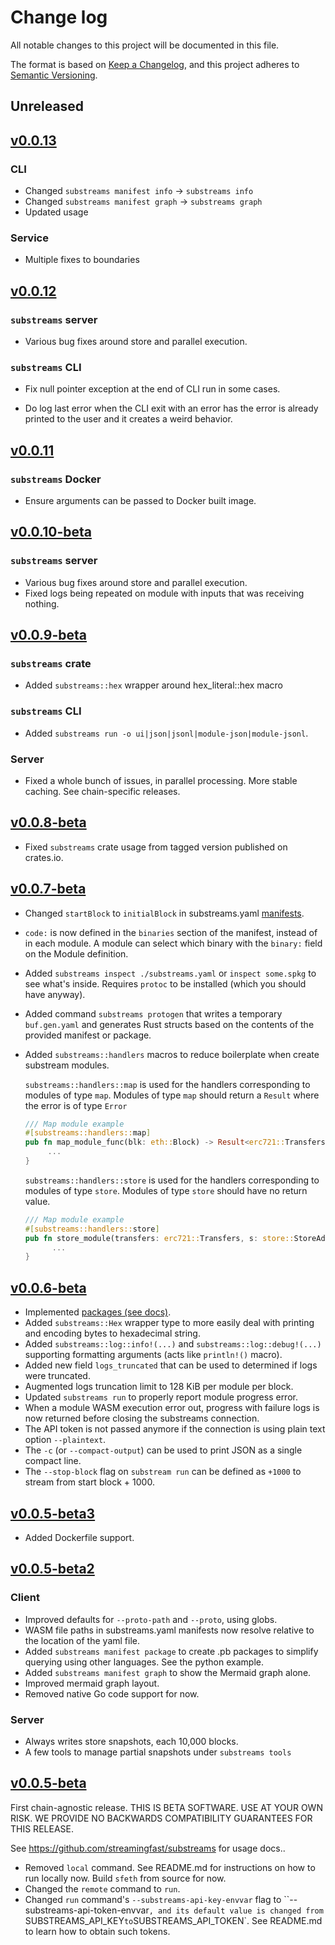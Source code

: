 # Change log

All notable changes to this project will be documented in this file.

The format is based on [Keep a Changelog](https://keepachangelog.com/en/1.0.0/), and this project adheres to [Semantic Versioning](https://semver.org/spec/v2.0.0.html).

## Unreleased

## [v0.0.13](https://github.com/streamingfast/substreams/releases/tag/v0.0.13)

### CLI

* Changed `substreams manifest info` -> `substreams info`
* Changed `substreams manifest graph` -> `substreams graph`
* Updated usage

### Service

* Multiple fixes to boundaries


## [v0.0.12](https://github.com/streamingfast/substreams/releases/tag/v0.0.12)

### `substreams` server

* Various bug fixes around store and parallel execution.

### `substreams` CLI

* Fix null pointer exception at the end of CLI run in some cases.

* Do log last error when the CLI exit with an error has the error is already printed to the user and it creates a weird behavior.

## [v0.0.11](https://github.com/streamingfast/substreams/releases/tag/v0.0.11)

### `substreams` Docker

* Ensure arguments can be passed to Docker built image.

## [v0.0.10-beta](https://github.com/streamingfast/substreams/releases/tag/v0.0.10-beta)

### `substreams` server

* Various bug fixes around store and parallel execution.
* Fixed logs being repeated on module with inputs that was receiving nothing.

## [v0.0.9-beta](https://github.com/streamingfast/substreams/releases/tag/v0.0.9-beta)

### `substreams` crate

* Added `substreams::hex` wrapper around hex\_literal::hex macro

### `substreams` CLI

* Added `substreams run -o ui|json|jsonl|module-json|module-jsonl`.

### Server

* Fixed a whole bunch of issues, in parallel processing. More stable caching. See chain-specific releases.

## [v0.0.8-beta](https://github.com/streamingfast/substreams/releases/tag/v0.0.8-beta)

* Fixed `substreams` crate usage from tagged version published on crates.io.

## [v0.0.7-beta](https://github.com/streamingfast/substreams/releases/tag/v0.0.7-beta)

* Changed `startBlock` to `initialBlock` in substreams.yaml [manifests](docs/reference-and-specs/manifests.md#modules-.initialblock).
* `code:` is now defined in the `binaries` section of the manifest, instead of in each module. A module can select which binary with the `binary:` field on the Module definition.
* Added `substreams inspect ./substreams.yaml` or `inspect some.spkg` to see what's inside. Requires `protoc` to be installed (which you should have anyway).
* Added command `substreams protogen` that writes a temporary `buf.gen.yaml` and generates Rust structs based on the contents of the provided manifest or package.
*   Added `substreams::handlers` macros to reduce boilerplate when create substream modules.

    `substreams::handlers::map` is used for the handlers corresponding to modules of type `map`. Modules of type `map` should return a `Result` where the error is of type `Error`

    ```rust
    /// Map module example
    #[substreams::handlers::map]
    pub fn map_module_func(blk: eth::Block) -> Result<erc721::Transfers, Error> {
         ...
    }
    ```

    `substreams::handlers::store` is used for the handlers corresponding to modules of type `store`. Modules of type `store` should have no return value.

    ```rust
    /// Map module example
    #[substreams::handlers::store]
    pub fn store_module(transfers: erc721::Transfers, s: store::StoreAddInt64, pairs: store::StoreGet, tokens: store::StoreGet) {
          ...
    }
    ```

## [v0.0.6-beta](https://github.com/streamingfast/substreams/releases/tag/v0.0.6-beta)

* Implemented [packages (see docs)](docs/reference-and-specs/packages.md).
* Added `substreams::Hex` wrapper type to more easily deal with printing and encoding bytes to hexadecimal string.
* Added `substreams::log::info!(...)` and `substreams::log::debug!(...)` supporting formatting arguments (acts like `println!()` macro).
* Added new field `logs_truncated` that can be used to determined if logs were truncated.
* Augmented logs truncation limit to 128 KiB per module per block.
* Updated `substreams run` to properly report module progress error.
* When a module WASM execution error out, progress with failure logs is now returned before closing the substreams connection.
* The API token is not passed anymore if the connection is using plain text option `--plaintext`.
* The `-c` (or `--compact-output`) can be used to print JSON as a single compact line.
* The `--stop-block` flag on `substream run` can be defined as `+1000` to stream from start block + 1000.

## [v0.0.5-beta3](https://github.com/streamingfast/substreams/releases/tag/v0.0.5-beta3)

* Added Dockerfile support.

## [v0.0.5-beta2](https://github.com/streamingfast/substreams/releases/tag/v0.0.5-beta2)

### Client

* Improved defaults for `--proto-path` and `--proto`, using globs.
* WASM file paths in substreams.yaml manifests now resolve relative to the location of the yaml file.
* Added `substreams manifest package` to create .pb packages to simplify querying using other languages. See the python example.
* Added `substreams manifest graph` to show the Mermaid graph alone.
* Improved mermaid graph layout.
* Removed native Go code support for now.

### Server

* Always writes store snapshots, each 10,000 blocks.
* A few tools to manage partial snapshots under `substreams tools`

## [v0.0.5-beta](https://github.com/streamingfast/substreams/releases/tag/v0.0.5-beta)

First chain-agnostic release. THIS IS BETA SOFTWARE. USE AT YOUR OWN RISK. WE PROVIDE NO BACKWARDS COMPATIBILITY GUARANTEES FOR THIS RELEASE.

See https://github.com/streamingfast/substreams for usage docs..

* Removed `local` command. See README.md for instructions on how to run locally now. Build `sfeth` from source for now.
* Changed the `remote` command to `run`.
* Changed `run` command's `--substreams-api-key-envvar` flag to \`\`--substreams-api-token-envvar`, and its default value is changed from` SUBSTREAMS\_API\_KEY`to`SUBSTREAMS\_API\_TOKEN\`. See README.md to learn how to obtain such tokens.
